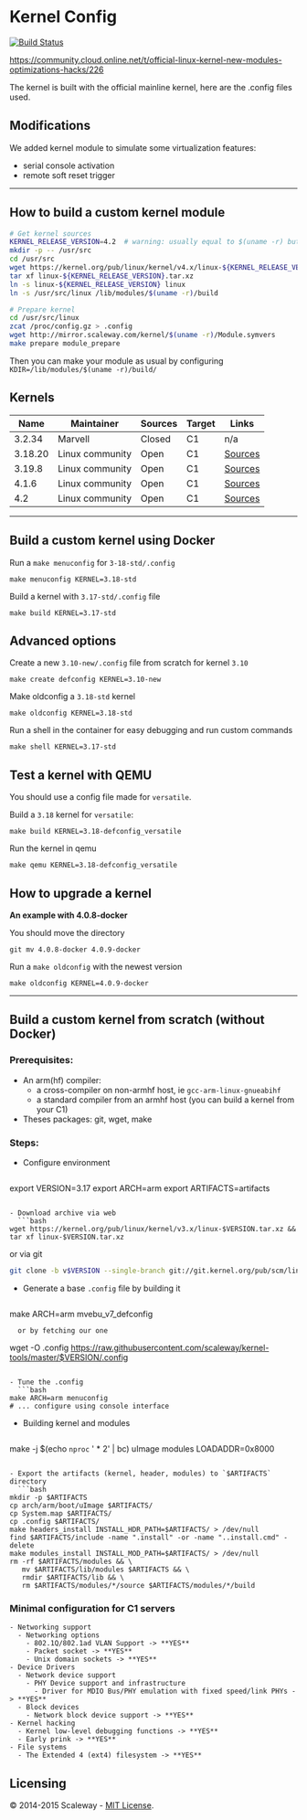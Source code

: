 # Kernel Config
[![Build Status](https://travis-ci.org/scaleway/kernel-tools.svg?branch=master)](https://travis-ci.org/scaleway/kernel-tools)

https://community.cloud.online.net/t/official-linux-kernel-new-modules-optimizations-hacks/226

The kernel is built with the official mainline kernel, here are the .config files used.

## Modifications

We added kernel module to simulate some virtualization features:
- serial console activation
- remote soft reset trigger

---

## How to build a custom kernel module

```bash
# Get kernel sources
KERNEL_RELEASE_VERSION=4.2  # warning: usually equal to $(uname -r) but not everytime
mkdir -p -- /usr/src
cd /usr/src
wget https://kernel.org/pub/linux/kernel/v4.x/linux-${KERNEL_RELEASE_VERSION}.tar.xz
tar xf linux-${KERNEL_RELEASE_VERSION}.tar.xz
ln -s linux-${KERNEL_RELEASE_VERSION} linux
ln -s /usr/src/linux /lib/modules/$(uname -r)/build

# Prepare kernel
cd /usr/src/linux
zcat /proc/config.gz > .config
wget http://mirror.scaleway.com/kernel/$(uname -r)/Module.symvers
make prepare module_prepare
```

Then you can make your module as usual by configuring `KDIR=/lib/modules/$(uname -r)/build/`


## Kernels

Name              | Maintainer      | Sources | Target | Links
------------------|-----------------|---------|--------|-------
3.2.34            | Marvell         | Closed  | C1     | n/a
3.18.20           | Linux community | Open    | C1     | [Sources](https://git.kernel.org/cgit/linux/kernel/git/stable/linux-stable.git/tree/?id=v3.18.20)
3.19.8            | Linux community | Open    | C1     | [Sources](https://git.kernel.org/cgit/linux/kernel/git/stable/linux-stable.git/tree/?id=v3.19.8)
4.1.6             | Linux community | Open    | C1     | [Sources](https://git.kernel.org/cgit/linux/kernel/git/stable/linux-stable.git/tree/?id=v4.1.6)
4.2               | Linux community | Open    | C1     | [Sources](https://git.kernel.org/cgit/linux/kernel/git/stable/linux-stable.git/tree/?id=v4.2)

---

## Build a custom kernel using Docker

Run a `make menuconfig` for `3-18-std/.config`

    make menuconfig KERNEL=3.18-std

Build a kernel with `3.17-std/.config` file

    make build KERNEL=3.17-std

## Advanced options

Create a new `3.10-new/.config` file from scratch for kernel `3.10`

    make create defconfig KERNEL=3.10-new

Make oldconfig a `3.18-std` kernel

    make oldconfig KERNEL=3.18-std

Run a shell in the container for easy debugging and run custom commands

    make shell KERNEL=3.17-std

## Test a kernel with QEMU

You should use a config file made for `versatile`.

Build a `3.18` kernel for `versatile`:

    make build KERNEL=3.18-defconfig_versatile

Run the kernel in qemu

    make qemu KERNEL=3.18-defconfig_versatile

## How to upgrade a kernel

**An example with 4.0.8-docker**

You should move the directory

    git mv 4.0.8-docker 4.0.9-docker

Run a `make oldconfig` with the newest version

    make oldconfig KERNEL=4.0.9-docker

---

## Build a custom kernel from scratch (without Docker)

### Prerequisites:

- An arm(hf) compiler:
  - a cross-compiler on non-armhf host, ie `gcc-arm-linux-gnueabihf`
  - a standard compiler from an armhf host (you can build a kernel from your C1)
- Theses packages: git, wget, make


### Steps:

- Configure environment
  ```bash
export VERSION=3.17
export ARCH=arm
export ARTIFACTS=artifacts
```

- Download archive via web
  ```bash
wget https://kernel.org/pub/linux/kernel/v3.x/linux-$VERSION.tar.xz && tar xf linux-$VERSION.tar.xz
  ```
  or via git
  ```bash
git clone -b v$VERSION --single-branch git://git.kernel.org/pub/scm/linux/kernel/git/torvalds/linux.git linux-$VERSION
```

- Generate a base `.config` file by building it
  ```
make ARCH=arm mvebu_v7_defconfig
```
  or by fetching our one
  ```
wget -O .config https://raw.githubusercontent.com/scaleway/kernel-tools/master/$VERSION/.config
```

- Tune the .config
  ```bash
make ARCH=arm menuconfig
# ... configure using console interface
```

- Building kernel and modules
  ```bash
make -j $(echo `nproc` ' * 2' | bc) uImage modules LOADADDR=0x8000
```

- Export the artifacts (kernel, header, modules) to `$ARTIFACTS` directory
  ```bash
mkdir -p $ARTIFACTS
cp arch/arm/boot/uImage $ARTIFACTS/
cp System.map $ARTIFACTS/
cp .config $ARTIFACTS/
make headers_install INSTALL_HDR_PATH=$ARTIFACTS/ > /dev/null
find $ARTIFACTS/include -name ".install" -or -name "..install.cmd" -delete
make modules_install INSTALL_MOD_PATH=$ARTIFACTS/ > /dev/null
rm -rf $ARTIFACTS/modules && \
   mv $ARTIFACTS/lib/modules $ARTIFACTS && \
   rmdir $ARTIFACTS/lib && \
   rm $ARTIFACTS/modules/*/source $ARTIFACTS/modules/*/build
```

### Minimal configuration for C1 servers

```gherkin
- Networking support
  - Networking options
    - 802.1Q/802.1ad VLAN Support -> **YES**
    - Packet socket -> **YES**
    - Unix domain sockets -> **YES**
- Device Drivers
  - Network device support
    - PHY Device support and infrastructure
      - Driver for MDIO Bus/PHY emulation with fixed speed/link PHYs -> **YES**
  - Block devices
    - Network block device support -> **YES**
- Kernel hacking
  - Kernel low-level debugging functions -> **YES**
  - Early prink -> **YES**
- File systems
  - The Extended 4 (ext4) filesystem -> **YES**
```

## Licensing

© 2014-2015 Scaleway - [MIT License](https://github.com/scaleway/kernel-tools/blob/master/LICENSE).
